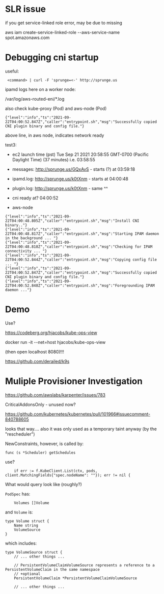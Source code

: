 # SLR issue

if you get service-linked role error, may be due to missing

aws iam create-service-linked-role --aws-service-name spot.amazonaws.com

# Debugging cni startup


useful:

```
 <command> | curl -F 'sprunge=<-' http://sprunge.us
 ```

ipamd logs here on a worker node:

/var/log/aws-routed-eni/*.log

also check kube-proxy (Pod) and aws-node (Pod)

```
{"level":"info","ts":"2021-09-22T04:00:52.847Z","caller":"entrypoint.sh","msg":"Successfully copied CNI plugin binary and config file."}
```

above line, in aws node, indicates network ready

test3:

- ec2 launch time (pst) Tue Sep 21 2021 20:58:55 GMT-0700 (Pacific Daylight Time) (37 minutes)
  i.e.                                               03:58:55
- messages: http://sprunge.us/GQxAvS - starts (?) at 03:59:18
- ipamd.log: http://sprunge.us/k0tXnm - starts at    04:00:48
- plugin.log: http://sprunge.us/k0tXnm - same ^^
- cni ready at?                                      04:00:52

- aws-node 
```
{"level":"info","ts":"2021-09-22T04:00:48.805Z","caller":"entrypoint.sh","msg":"Install CNI binary.."}
{"level":"info","ts":"2021-09-22T04:00:48.817Z","caller":"entrypoint.sh","msg":"Starting IPAM daemon in the background ... "}
{"level":"info","ts":"2021-09-22T04:00:48.818Z","caller":"entrypoint.sh","msg":"Checking for IPAM connectivity ... "}
{"level":"info","ts":"2021-09-22T04:00:52.844Z","caller":"entrypoint.sh","msg":"Copying config file ... "}
{"level":"info","ts":"2021-09-22T04:00:52.847Z","caller":"entrypoint.sh","msg":"Successfully copied CNI plugin binary and config file."}
{"level":"info","ts":"2021-09-22T04:00:52.848Z","caller":"entrypoint.sh","msg":"Foregrounding IPAM daemon ..."}
```


# Demo

Use?

https://codeberg.org/hjacobs/kube-ops-view

  docker run -it --net=host hjacobs/kube-ops-view
  
  (then open localhost 8080)!!!

https://github.com/derailed/k9s


# Muliple Provisioner Investigation

https://github.com/awslabs/karpenter/issues/783


CriticalAddonsOnly - unused now?

https://github.com/kubernetes/kubernetes/pull/101966#issuecomment-840788605

looks that way.... also it was only used as a temporary taint anyway
(by the "rescheduler")

NewConstraints, however, is called by:

```
func (s *Scheduler) getSchedules
```

use?

```
	if err := f.KubeClient.List(ctx, pods, client.MatchingFields{"spec.nodeName": ""}); err != nil {
```

What would query look like (roughly?)

`PodSpec` has:

```
	Volumes []Volume
```

and `Volume` is:

```
type Volume struct {
	Name string
	VolumeSource
}
```

which includes:

```
type VolumeSource struct {
	// ... other things ...

	// PersistentVolumeClaimVolumeSource represents a reference to a PersistentVolumeClaim in the same namespace
	// +optional
	PersistentVolumeClaim *PersistentVolumeClaimVolumeSource

	// ... other things ...
```

